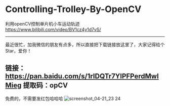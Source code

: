 # Controlling-Trolley-By-OpenCV
利用openCV控制单片机小车运动轨迹
https://www.bilibili.com/video/BV1cz4y1d7vS/

---------------------------------

最近很忙，加我微信的朋友有点多，所以直接把下载链接放这里了，大家记得给个Star，爱你！

链接：https://pan.baidu.com/s/1rIDQTr7YlPFPerdMwIMieg 提取码：opCV
-------------
免费的，不需要发红包哈哈哈
![screenshot_04-21_23 24](https://user-images.githubusercontent.com/29682883/164492270-d291a962-7a32-4da2-8ff9-87d38c4573de.jpg)
